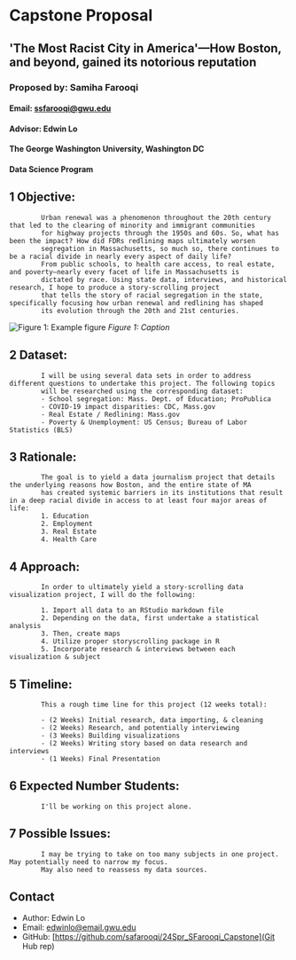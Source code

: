 
# Capstone Proposal
## 'The Most Racist City in America'—How Boston, and beyond, gained its notorious reputation
### Proposed by: Samiha Farooqi
#### Email: ssfarooqi@gwu.edu
#### Advisor: Edwin Lo
#### The George Washington University, Washington DC  
#### Data Science Program


## 1 Objective:  
 
            Urban renewal was a phenomenon throughout the 20th century that led to the clearing of minority and immigrant communities 
            for highway projects through the 1950s and 60s. So, what has been the impact? How did FDRs redlining maps ultimately worsen 
            segregation in Massachusetts, so much so, there continues to be a racial divide in nearly every aspect of daily life? 
            From public schools, to health care access, to real estate, and poverty—nearly every facet of life in Massachusetts is 
            dictated by race. Using state data, interviews, and historical research, I hope to produce a story-scrolling project 
            that tells the story of racial segregation in the state, specifically focusing how urban renewal and redlining has shaped 
            its evolution through the 20th and 21st centuries. 
            

![Figure 1: Example figure](202401_000.png)
*Figure 1: Caption*

## 2 Dataset:  

            I will be using several data sets in order to address different questions to undertake this project. The following topics 
            will be researched using the corresponding dataset:
            - School segregation: Mass. Dept. of Education; ProPublica
            - COVID-19 impact disparities: CDC, Mass.gov
            - Real Estate / Redlining: Mass.gov 
            - Poverty & Unemployment: US Census; Bureau of Labor Statistics (BLS)
            

## 3 Rationale:  

            The goal is to yield a data journalism project that details the underlying reasons how Boston, and the entire state of MA
            has created systemic barriers in its institutions that result in a deep racial divide in access to at least four major areas of life:
            1. Education
            2. Employment 
            3. Real Estate
            4. Health Care
            

## 4 Approach:  

            In order to ultimately yield a story-scrolling data visualization project, I will do the following:

            1. Import all data to an RStudio markdown file
            2. Depending on the data, first undertake a statistical analysis 
            3. Then, create maps 
            4. Utilize proper storyscrolling package in R
            5. Incorporate research & interviews between each visualization & subject   
            

## 5 Timeline:  

            This a rough time line for this project (12 weeks total):  

            - (2 Weeks) Initial research, data importing, & cleaning
            - (2 Weeks) Research, and potentially interviewing 
            - (3 Weeks) Building visualizations  
            - (2 Weeks) Writing story based on data research and interviews
            - (1 Weeks) Final Presentation  
            

## 6 Expected Number Students:  

            I'll be working on this project alone.
            

## 7 Possible Issues:  

            I may be trying to take on too many subjects in one project. May potentially need to narrow my focus. 
            May also need to reassess my data sources.
            


## Contact
- Author: Edwin Lo
- Email: [edwinlo@email.gwu.edu](Eamil)
- GitHub: [https://github.com/safarooqi/24Spr_SFarooqi_Capstone](Git Hub rep)
